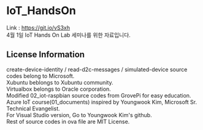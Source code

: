 # IoT_HandsOn
Link : https://git.io/vS3xh<br />
4월 1일 IoT Hands On Lab 세미나를 위한 자료입니다.

## License Information
create-device-identity / read-d2c-messages / simulated-device source codes belong to Microsoft.<br />
Xubuntu beblongs to Xubuntu community.<br />
Virtualbox belongs to Oracle corporation.<br />
Modified 02_iot-raspbian source codes from GrovePi for easy education.<br />
Azure IoT course(01_documents) inspired by Youngwook Kim, Microsoft Sr. Technical Evangelist.<br />
For Visual Studio version, Go to Youngwook Kim's github.<br />
Rest of source codes in ova file are MIT License.
